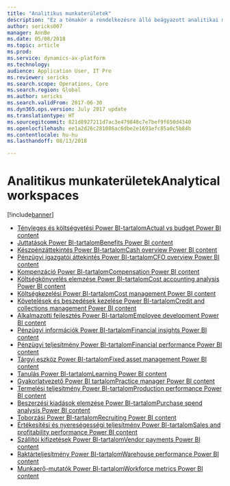 ```yaml
---
title: "Analitikus munkaterületek"
description: "Ez a témakör a rendelkezésre álló beágyazott analitikai munkaterületeket sorolja fel, és útbaigazítást ad azon erőforrásokhoz, ahol többet tudhat meg róluk."
author: sericks007
manager: AnnBe
ms.date: 05/08/2018
ms.topic: article
ms.prod: 
ms.service: dynamics-ax-platform
ms.technology: 
audience: Application User, IT Pro
ms.reviewer: sericks
ms.search.scope: Operations, Core
ms.search.region: Global
ms.author: sericks
ms.search.validFrom: 2017-06-30
ms.dyn365.ops.version: July 2017 update
ms.translationtype: HT
ms.sourcegitcommit: 821d8927211d7ac3e479848c7e7bef9f650d4340
ms.openlocfilehash: ee1a2d26c281086ac6dbe2e1693efc85a0c5b84b
ms.contentlocale: hu-hu
ms.lasthandoff: 08/13/2018

---
```


# <a name="analytical-workspaces"></a><span data-ttu-id="7840b-103">Analitikus munkaterületek</span><span class="sxs-lookup"><span data-stu-id="7840b-103">Analytical workspaces</span></span>
[!include[banner](../includes/banner.md)]

- [<span data-ttu-id="7840b-104">Tényleges és költségvetési Power BI-tartalom</span><span class="sxs-lookup"><span data-stu-id="7840b-104">Actual vs budget Power BI content</span></span>](ledger-budgets-power-bi.md)
- [<span data-ttu-id="7840b-105">Juttatások Power BI-tartalom</span><span class="sxs-lookup"><span data-stu-id="7840b-105">Benefits Power BI content</span></span>](benefits-power-bi.md)
- [<span data-ttu-id="7840b-106">Készpénzáttekintés Power BI-tartalom</span><span class="sxs-lookup"><span data-stu-id="7840b-106">Cash overview Power BI content</span></span>](../../financials/cash-bank-management/Cash-Overview-Power-BI-content.md)
- [<span data-ttu-id="7840b-107">Pénzügyi igazgatói áttekintés Power BI-tartalom</span><span class="sxs-lookup"><span data-stu-id="7840b-107">CFO overview Power BI content</span></span>](CFO-power-bi.md)
- [<span data-ttu-id="7840b-108">Kompenzáció Power BI-tartalom</span><span class="sxs-lookup"><span data-stu-id="7840b-108">Compensation Power BI content</span></span>](compensation-power-bi.md)
- [<span data-ttu-id="7840b-109">Költségkönyvelés elemzése Power BI-tartalom</span><span class="sxs-lookup"><span data-stu-id="7840b-109">Cost accounting analysis Power BI content</span></span>](cost-accounting-analysis-content-pack.md) 
- [<span data-ttu-id="7840b-110">Költségkezelési Power BI-tartalom</span><span class="sxs-lookup"><span data-stu-id="7840b-110">Cost management Power BI content</span></span>](cost-management-content-pack.md)
- [<span data-ttu-id="7840b-111">Követelések és beszedések kezelése Power BI-tartalom</span><span class="sxs-lookup"><span data-stu-id="7840b-111">Credit and collections management Power BI content</span></span>](../../financials/accounts-receivable/credit-collections-power-bi.md)
- [<span data-ttu-id="7840b-112">Alkalmazotti fejlesztés Power BI-tartalom</span><span class="sxs-lookup"><span data-stu-id="7840b-112">Employee development Power BI content</span></span>](employee-development-PBI.md) 
- [<span data-ttu-id="7840b-113">Pénzügyi információk Power BI-tartalom</span><span class="sxs-lookup"><span data-stu-id="7840b-113">Financial insights Power BI content</span></span>](financial-insights.md)
- [<span data-ttu-id="7840b-114">Pénzügyi teljesítmény Power BI-tartalom</span><span class="sxs-lookup"><span data-stu-id="7840b-114">Financial performance Power BI content</span></span>](financial-performance-power-bi-content-pack.md)
- [<span data-ttu-id="7840b-115">Tárgyi eszköz Power BI-tartalom</span><span class="sxs-lookup"><span data-stu-id="7840b-115">Fixed asset management Power BI content</span></span>](../../financials/fixed-assets/Fixed-asset-management-workspace.md)
- [<span data-ttu-id="7840b-116">Tanulás Power BI-tartalom</span><span class="sxs-lookup"><span data-stu-id="7840b-116">Learning Power BI content</span></span>](learning-power-bi.md)
- [<span data-ttu-id="7840b-117">Gyakorlatvezető Power BI tartalom</span><span class="sxs-lookup"><span data-stu-id="7840b-117">Practice manager Power BI content</span></span>](practice-manager-power-bi.md)
- [<span data-ttu-id="7840b-118">Termelési teljesítmény Power BI-tartalom</span><span class="sxs-lookup"><span data-stu-id="7840b-118">Production performance Power BI content</span></span>](production-performance-power-bi.md)
- [<span data-ttu-id="7840b-119">Beszerzési kiadások elemzése Power BI-tartalom</span><span class="sxs-lookup"><span data-stu-id="7840b-119">Purchase spend analysis Power BI content</span></span>](purchase-content-pack-for-power-bi.md) 
- [<span data-ttu-id="7840b-120">Toborzási Power BI-tartalom</span><span class="sxs-lookup"><span data-stu-id="7840b-120">Recruiting Power BI content</span></span>](recruiting-analysis-power-bi-content-pack.md) 
- [<span data-ttu-id="7840b-121">Értékesítési és nyereségességi teljesítmény Power BI-tartalom</span><span class="sxs-lookup"><span data-stu-id="7840b-121">Sales and profitability performance Power BI content</span></span>](sales-profitability-performance-content-pack.md)
- [<span data-ttu-id="7840b-122">Szállítói kifizetések Power BI-tartalom</span><span class="sxs-lookup"><span data-stu-id="7840b-122">Vendor payments Power BI content</span></span>](../../financials/accounts-payable/Vendor-payments-workspace.md)
- [<span data-ttu-id="7840b-123">Raktárteljesítmény Power BI-tartalom</span><span class="sxs-lookup"><span data-stu-id="7840b-123">Warehouse performance Power BI content</span></span>](warehouse-power-bi-content.md)
- [<span data-ttu-id="7840b-124">Munkaerő-mutatók Power BI-tartalom</span><span class="sxs-lookup"><span data-stu-id="7840b-124">Workforce metrics Power BI content</span></span>](workforce-analysis-power-bi-content-pack.md)

